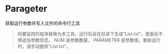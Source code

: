 # Parageter
获取运行参数并写入文件的命令行工具
> 将要监控的程序替换为本工具，运行后会在目录下生成“List.txt”，里面会不停追加参数信息。 NUM 是参数数量， PARAMETER 是参数值。重新运行时，请手动删除“List.txt”。
